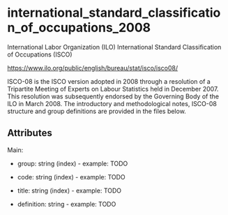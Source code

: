 # international_standard_classification_of_occupations_2008

International Labor Organization (ILO) International Standard Classification of Occupations (ISCO)

https://www.ilo.org/public/english/bureau/stat/isco/isco08/

ISCO-08 is the ISCO version adopted in 2008 through a resolution of a Tripartite Meeting of Experts on Labour Statistics held in December 2007. This resolution was subsequently endorsed by the Governing Body of the ILO in March 2008. The introductory and methodological notes, ISCO-08 structure and group definitions are provided in the files below.


## Attributes

Main:

  * group: string (index) - example: TODO

  * code: string (index) - example: TODO

  * title: string (index) - example: TODO

  * definition: string - example: TODO

